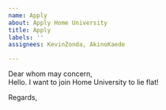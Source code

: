```yaml
---
name: Apply
about: Apply Home University
title: Apply
labels: ''
assignees: KevinZonda, AkinoKaede

---
```


Dear whom may concern,  
Hello. I want to join Home University to lie flat!

Regards,  
<YourID>
